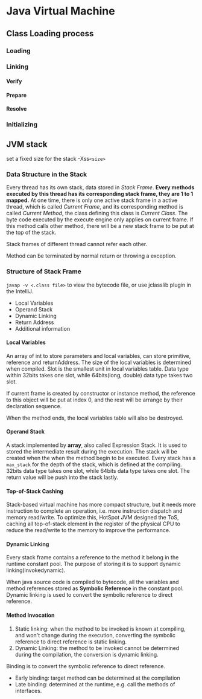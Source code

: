 # Java Virtual Machine

## Class Loading process

### Loading

### Linking

#### Verify

#### Prepare

#### Resolve

### Initializing

## JVM stack
set a fixed size for the stack -Xss`<size>`

### Data Structure in the Stack
Every thread has its own stack, data stored in *Stack Frame*. **Every methods executed by this thread has its corresponding stack frame, they are 1 to 1 mapped.** At one time, there is only one active stack frame in a active thread, which is called *Current Frame*, and its corresponding method is called *Current Method*, the class defining this class is *Current Class*. The byte code executed by the execute engine only applies on current frame. If this method calls other method, there will be a new stack frame to be put at the top of the stack.

Stack frames of different thread cannot refer each other.

Method can be terminated by normal return or throwing a exception.

### Structure of Stack Frame

`javap -v <.class file>` to view the bytecode file, or use jclasslib plugin in the IntelliJ.

* Local Variables
* Operand Stack
* Dynamic Linking
* Return Address
* Additional information

#### Local Variables
An array of int to store parameters and local variables, can store primitive, reference and returnAddress. The size of the local variables is determined when compiled. Slot is the smallest unit in local variables table. Data type within 32bits takes one slot, while 64bits(long, double) data type takes two slot.

If current frame is created by constructor or instance method, the reference to this object will be put at index 0, and the rest will be arrange by their declaration sequence.

When the method ends, the local variables table will also be destroyed.

#### Operand Stack
A stack implemented by **array**, also called Expression Stack. It is used to stored the intermediate result during the execution. The stack will be created when the when the method begin to be executed. Every stack has a `max_stack` for the depth of the stack, which is defined at the compiling. 32bits data type takes one slot, while 64bits data type takes one slot. The return value will be push into the stack lastly.

#### Top-of-Stack Cashing
Stack-based virtual machine has more compact structure, but it needs more instruction to complete an operation, i.e. more instruction dispatch and memory read/write. To optimize this, HotSpot JVM designed the ToS, caching all top-of-stack element in the register of the physical CPU to reduce the read/write to the memory to improve the performance.

#### Dynamic Linking
Every stack frame contains a reference to the method it belong in the runtime constant pool. The purpose of storing it is to support dynamic linking(invokedynamic).

When java source code is compiled to bytecode, all the variables and method references stored as **Symbolic Reference** in the constant pool. Dynamic linking is used to convert the symbolic reference to direct reference.

#### Method Invocation
1. Static linking: when the method to be invoked is known at compiling, and won't change during the execution, converting the symbolic reference to direct reference is static linking.
2. Dynamic Linking: the method to be invoked cannot be determined during the compilation, the conversion is dynamic linking. 


Binding is to convert the symbolic reference to direct reference.
* Early binding: target method can be determined at the compilation
* Late binding: determined at the runtime, e.g. call the methods of interfaces.


